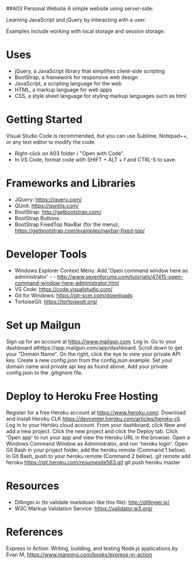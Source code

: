 ##A03 Personal Website
A simple website using server-side:

Learning JavaScript and jQuery by interacting with a user. 

Examples include working with local storage and session storage.

# Uses
- jQuery, a JavaScript library that simplifies client-side scripting
- BootStrap, a framework for responsive web design 
- JavaScript, a scripting language for the web
- HTML, a markup language for web apps
- CSS, a style sheet language for styling markup languages such as html

# Getting Started
Visual Studio Code is recommended, but you can use Sublime, Notepad++, or any text editor to modify the code. 

- Right-click on A03 folder / "Open with Code".
- In VS Code, format code with SHIFT + ALT + f and CTRL-S to save.

# Frameworks and Libraries
- JQuery: https://jquery.com/
- QUnit: https://qunitjs.com/
- BootStrap: http://getbootstrap.com/
- BootStrap Buttons:
- BootStrap FixedTop NavBar (for the menu); https://getbootstrap.com/examples/navbar-fixed-top/

# Developer Tools
- Windows Explorer Context Menu: Add 'Open command window here as administrator'  - - http://www.sevenforums.com/tutorials/47415-open-command-window-here-administrator.html
- VS Code: https://code.visualstudio.com/
- Git for Windows: https://git-scm.com/downloads
- TortoiseGit: https://tortoisegit.org/

# Set up Mailgun
Sign up for an account at https://www.mailgun.com.
Log in.
Go to your dashboard athttps://app.mailgun.com/app/dashboard.
Scroll down to get your "Domain Name".
On the right, click the eye to view your private API key.
Create a new config.json from the config.json.example.
Set your domain name and private api key as found above.
Add your private config.json to the .gitignore file.

# Deploy to Heroku Free Hosting
Register for a free Heroku account at https://www.heroku.com/.
Download and install Heroku CLK https://devcenter.heroku.com/articles/heroku-cli.
Log in to your Heroku cloud account.
From your dashboard, click New and add a new project.
Click the new project and click the Deploy tab.
Click 'Open app' to run your app and view the Heroku URL in the browser.
Open a Windows Command Window as Administrator, and run 'heroku login'.
Open Git Bash in your project folder, add the heroku remote (Command 1 below).
In Git Bash, push to your heroku remote (Command 2 below).
git remote add heroku https://git.heroku.com/resumesite563.git
git push heroku master

# Resources
- Dillinger.io (to validate markdown like this file): http://dillinger.io/
- W3C Markup Validation Service: https://validator.w3.org/

# References
Express in Action: Writing, building, and testing Node.js applications by Evan M, https://www.manning.com/books/express-in-action